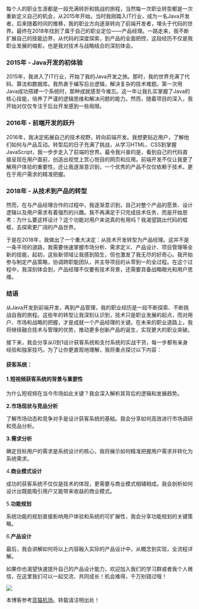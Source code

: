 
每个人的职业生涯都是一段充满转折和挑战的旅程，当然每一次职业转型都是一次重新定义自己的机会，从2015年开始，当时我刚踏入IT行业，成为一名Java开发者，后来随着时间的推移，我的职业方向逐渐转向了前端开发者，埋头于代码的世界。最终在2018年找到了属于自己的职业定位——产品经理。一路走来，我不断扩展自己的技能边界，从代码的深度探索，到产品的全面把控，这段经历不仅是我职业发展的缩影，也是我对技术与战略结合的深刻体会。


### 2015年 \- Java开发的初体验


2015年，我进入了IT行业，开始了我的Java开发之旅。那时，我的世界充满了代码、算法和数据库。我热衷于编写后台逻辑，解决复杂的技术难题。第一次用Java成功搭建一个系统时，那种成就感至今难忘。这一年让我扎实掌握了Java的核心技能，培养了严谨的逻辑思维和解决问题的能力。然而，随着项目的深入，我开始对仅仅专注于后台开发感到一些局限。


### 2016年 \- 前端开发的跃升


2016年，我决定拓展自己的技术视野，转向前端开发。我想更贴近用户，了解他们如何与产品互动。转型后的日子充满了挑战，从学习HTML、CSS到掌握JavaScript，我一步步走入了前端的世界。最令我兴奋的是，看到自己的代码直接呈现在用户面前，创造出视觉上赏心悦目的网页和应用。前端开发不仅让我更了解用户体验的重要性，还让我逐渐意识到，一个优秀的产品不仅仅依赖于技术，更在于用户需求的精准把握。


### 2018年 \- 从技术到产品的转型


然而，在与产品经理合作的过程中，我逐渐意识到，自己对整个产品的愿景、设计逻辑以及用户需求有着强烈的兴趣。我不再满足于只完成技术任务，而是开始思考：为什么要这样设计？这个功能对用户来说真的有用吗？我渴望跳出代码的框框，去探索更广阔的产品世界。


于是在2018年，我做出了一个重大决定：从技术开发转型为产品经理。这并不是一条平坦的道路，我需要快速掌握市场分析、需求定义、产品设计、项目管理等全新的技能，起初，这些新领域让我感到陌生，但也激发了我无尽的好奇心。我开始参与制定产品策略，协调跨职能团队，并主导项目的从零到一的全过程。在这个过程中，我深刻体会到，产品经理不仅要有技术背景，还需要具备战略眼光和用户思维。


### 结语


从Java开发到前端开发，再到产品管理，我的职业经历是一段不断探索、不断挑战自我的旅程。这些年的转型让我深刻认识到，技术只是职业发展的起点，而对用户、市场和战略的把握，才是成就一个产品经理的关键。在未来的职业道路上，我将继续融合技术与管理的优势，推动更多创新产品的诞生，实现更大的职业突破。


接下来，我会分享从0到1设计获客系统和支付系统的实战干货，每一步都有亲身经验和独家技巧。为了让你更直观地理解，我将重点探讨以下内容：


#### 获客系统：


#### **1\.短视频获客系统的背景与重要性**


为什么短视频在当今市场如此关键？我会深入解析其背后的逻辑和发展趋势。


**2\.市场现状与竞品分析**


了解市场动态和竞争对手是设计获客系统的基础。我会分享如何高效进行市场调研和竞品分析。


**3\.需求分析**


确定目标用户的需求是系统设计的核心，我将展示如何精准把握用户需求并转化为系统需求。


4\.**商业模式设计**


成功的获客系统不仅仅是技术的体现，更需要与商业模式相辅相成。我会剖析如何设计出既能吸引用户又能带来收益的商业模式。


5\.**功能规划**


系统功能的规划直接影响用户体验和系统的可扩展性，我会分享功能规划的关键策略。


6\.**产品设计**


最后，我会讲解如何将以上内容融入实际的产品设计中，从概念到实现，全流程详解。


如果你也渴望快速提升自己的产品设计能力，欢迎加入我们的学习群或者我个人微信，在这里我们可以一起交流、共同成长！机会难得，千万别错过哦！


![](https://img2024.cnblogs.com/blog/877390/202408/877390-20240830140104318-265643704.png)


 本博客参考[蓝猫机场](https://fenfang.org)。转载请注明出处！
